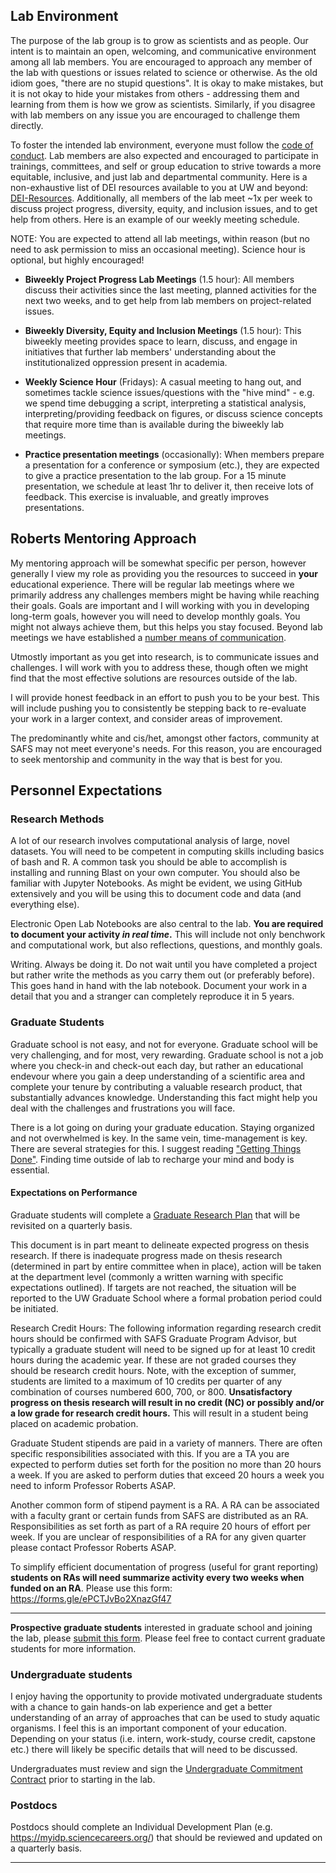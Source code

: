 ## Lab Environment

The purpose of the lab group is to grow as scientists and as people. Our intent is to maintain an open, welcoming, and communicative environment among all lab members. You are encouraged to approach any member of the lab with questions or issues related to science or otherwise. As the old idiom goes, "there are no stupid questions". It is okay to make mistakes, but it is not okay to hide your mistakes from others - addressing them and learning from them is how we grow as scientists. Similarly, if you disagree with lab members on any issue you are encouraged to challenge them directly.

To foster the intended lab environment, everyone must follow the [code of conduct](https://robertslab.github.io/resources/Code-of-Conduct/). Lab members are also expected and encouraged to participate in trainings, committees, and self or group education to strive towards a more equitable, inclusive, and just lab and departmental community. Here is a non-exhaustive list of DEI resources available to you at UW and beyond: [DEI-Resources](DEI-Resources.md). Additionally, all members of the lab meet \~1x per week to discuss project progress, diversity, equity, and inclusion issues, and to get help from others. Here is an example of our weekly meeting schedule.

NOTE: You are expected to attend all lab meetings, within reason (but no need to ask permission to miss an occasional meeting). Science hour is optional, but highly encouraged!

-   **Biweekly Project Progress Lab Meetings** (1.5 hour): All members discuss their activities since the last meeting, planned activities for the next two weeks, and to get help from lab members on project-related issues.

-   **Biweekly Diversity, Equity and Inclusion Meetings** (1.5 hour): This biweekly meeting provides space to learn, discuss, and engage in initiatives that further lab members' understanding about the institutionalized oppression present in academia.
   
-   **Weekly Science Hour** (Fridays): A casual meeting to hang out, and sometimes tackle science issues/questions with the "hive mind" - e.g. we spend time debugging a script, interpreting a statistical analysis, interpreting/providing feedback on figures, or discuss science concepts that require more time than is available during the biweekly lab meetings.

-   **Practice presentation meetings** (occasionally): When members prepare a presentation for a conference or symposium (etc.), they are expected to give a practice presentation to the lab group. For a 15 minute presentation, we schedule at least 1hr to deliver it, then receive lots of feedback. This exercise is invaluable, and greatly improves presentations.

## Roberts Mentoring Approach

My mentoring approach will be somewhat specific per person, however generally I view my role as providing you the resources to succeed in **your** educational experience. There will be regular lab meetings where we primarily address any challenges members might be having while reaching their goals. Goals are important and I will working with you in developing long-term goals, however you will need to develop monthly goals. You might not always achieve them, but this helps you stay focused. Beyond lab meetings we have established a [number means of communication](https://robertslab.github.io/resources/Lab-Communication/).

Utmostly important as you get into research, is to communicate issues and challenges. I will work with you to address these, though often we might find that the most effective solutions are resources outside of the lab.

I will provide honest feedback in an effort to push you to be your best. This will include pushing you to consistently be stepping back to re-evaluate your work in a larger context, and consider areas of improvement.

The predominantly white and cis/het, amongst other factors, community at SAFS may not meet everyone's needs. For this reason, you are encouraged to seek mentorship and community in the way that is best for you.

## Personnel Expectations

### Research Methods

A lot of our research involves computational analysis of large, novel datasets. You will need to be competent in computing skills including basics of bash and R. A common task you should be able to accomplish is installing and running Blast on your own computer. You should also be familiar with Jupyter Notebooks. As might be evident, we using GitHub extensively and you will be using this to document code and data (and everything else).

Electronic Open Lab Notebooks are also central to the lab. **You are required to document your activity *in real time*.** This will include not only benchwork and computational work, but also reflections, questions, and monthly goals.

Writing. Always be doing it. Do not wait until you have completed a project but rather write the methods as you carry them out (or preferably before). This goes hand in hand with the lab notebook. Document your work in a detail that you and a stranger can completely reproduce it in 5 years.

### Graduate Students

Graduate school is not easy, and not for everyone. Graduate school will be very challenging, and for most, very rewarding. Graduate school is not a job where you check-in and check-out each day, but rather an educational endevour where you gain a deep understanding of a scientific area and complete your tenure by contributing a valuable research product, that substantially advances knowledge. Understanding this fact might help you deal with the challenges and frustrations you will face.

There is a lot going on during your graduate education. Staying organized and not overwhelmed is key. In the same vein, time-management is key. There are several strategies for this. I suggest reading ["Getting Things Done"](https://gettingthingsdone.com/what-is-gtd/). Finding time outside of lab to recharge your mind and body is essential.

#### Expectations on Performance

Graduate students will complete a [Graduate Research Plan](https://fish.uw.edu/wp-content/uploads/sites/29/2020/06/GSAR.pdf) that will be revisited on a quarterly basis.

This document is in part meant to delineate expected progress on thesis research. If there is inadequate progress made on thesis research (determined in part by entire committee when in place), action will be taken at the department level (commonly a written warning with specific expectations outlined). If targets are not reached, the situation will be reported to the UW Graduate School where a formal probation period could be initiated. 

Research Credit Hours: The following information regarding research credit hours should be confirmed with SAFS Graduate Program Advisor, but typically a graduate student will need to be signed up for at least 10 credit hours during the academic year. If these are not graded courses they should be research credit hours. Note, with the exception of summer, students are limited to a maximum of 10 credits per quarter of any combination of courses numbered 600, 700, or 800. **Unsatisfactory progress on thesis research will result in no credit (NC) or possibly and/or a low grade for research credit hours.** This will result in a student being placed on academic probation.

Graduate Student stipends are paid in a variety of manners. There are often specific responsibilities associated with this. If you are a TA you are expected to perform duties set forth for the position no more than 20 hours a week. If you are asked to perform duties that exceed 20 hours a week you need to inform Professor Roberts ASAP.

Another common form of stipend payment is a RA. A RA can be associated with a faculty grant or certain funds from SAFS are distributed as an RA. Responsibilities as set forth as part of a RA require 20 hours of effort per week. If you are unclear of responsibilities of a RA for any given quarter please contact Professor Roberts ASAP. 

To simplify efficient documentation of progress (useful for grant reporting) **students on RAs will need summarize activity every two weeks when funded on an RA**. Please use this form: <https://forms.gle/ePCTJvBo2XnazGf47>



---

**Prospective graduate students** interested in graduate school and joining the lab, please [submit this form](https://goo.gl/forms/kqG2jtVa0xWwKcW23). Please feel free to contact current graduate students for more information.

### Undergraduate students

I enjoy having the opportunity to provide motivated undergraduate students with a chance to gain hands-on lab experience and get a better understanding of an array of approaches that can be used to study aquatic organisms. I feel this is an important component of your education. Depending on your status (i.e. intern, work-study, course credit, capstone etc.) there will likely be specific details that will need to be discussed.

Undergraduates must review and sign the [Undergraduate Commitment Contract](https://github.com/RobertsLab/resources/wiki/Undergraduate-contract) prior to starting in the lab.

### Postdocs

Postdocs should complete an Individual Development Plan (e.g. <https://myidp.sciencecareers.org/>) that should be reviewed and updated on a quarterly basis.

--------------------------------------------------------------
